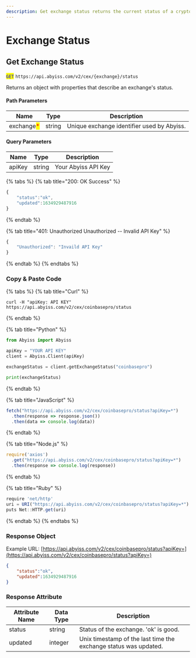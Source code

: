 ```yaml
---
description: Get exchange status returns the current status of a crypto exchange.
---
```


# Exchange Status

## Get Exchange Status

<mark style="color:blue;">`GET`</mark> `https://api.abyiss.com/v2/cex/{exchange}/status`

Returns an object with properties that describe an exchange's status.

#### Path Parameters

| Name                                       | Type   | Description                                |
| ------------------------------------------ | ------ | ------------------------------------------ |
| exchange<mark style="color:red;">\*</mark> | string | Unique exchange identifier used by Abyiss. |

#### Query Parameters

| Name   | Type   | Description         |
| ------ | ------ | ------------------- |
| apiKey | string | Your Abyiss API Key |

{% tabs %}
{% tab title="200: OK Success" %}
```javascript
{
    "status":"ok",
    "updated":1634929487916
}
```
{% endtab %}

{% tab title="401: Unauthorized Unauthorized -- Invalid API Key" %}
```javascript
{
    "Unauthorized": "Invaild API Key"
}
```
{% endtab %}
{% endtabs %}

### Copy & Paste Code

{% tabs %}
{% tab title="Curl" %}
```shell
curl -H "apiKey: API KEY" https://api.abyiss.com/v2/cex/coinbasepro/status
```
{% endtab %}

{% tab title="Python" %}
```python
from Abyiss import Abyiss

apiKey = "YOUR API KEY" 
client = Abyiss.Client(apiKey)

exchangeStatus = client.getExchangeStatus("coinbasepro")

print(exchangeStatus)
```
{% endtab %}

{% tab title="JavaScript" %}
```javascript
fetch("https://api.abyiss.com/v2/cex/coinbasepro/status?apiKey=*")
  .then(response => response.json())
  .then(data => console.log(data))
```
{% endtab %}

{% tab title="Node.js" %}
```javascript
require('axios')
  .get("https://api.abyiss.com/v2/cex/coinbasepro/status?apiKey=*")
  .then(response => console.log(response))
```
{% endtab %}

{% tab title="Ruby" %}
```javascript
require 'net/http'
uri = URI("https://api.abyiss.com/v2/cex/coinbasepro/status?apiKey=*")
puts Net::HTTP.get(uri)
```
{% endtab %}
{% endtabs %}

### Response Object&#x20;

Example URL: [https://api.abyiss.com/v2/cex/coinbasepro/status?apiKey=](https://api.abyiss.com/v2/cex/coinbasepro/status?apiKey=)

```json
{
    "status":"ok",
    "updated":1634929487916
}
```

### Response Attribute

| Attribute Name | Data Type | Description                                                      |
| -------------- | --------- | ---------------------------------------------------------------- |
| status         | string    | Status of the exchange. 'ok' is good.                            |
| updated        | integer   | Unix timestamp of the last time the exchange status was updated. |
